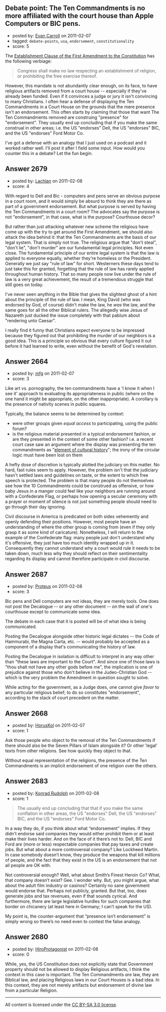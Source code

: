 ## Debate point: The Ten Commandments is no more affiliated with the court house than Apple Computers or BIC pens.

- posted by: [Evan Carroll](https://stackexchange.com/users/-1/5-evan-carroll) on 2011-02-07
- tagged: `debate-points`, `usa`, `endorsement`, `constitutionality`
- score: 5

The [Establishment Clause of the First Amendment to the Constitution](http://en.wikipedia.org/wiki/Establishment_Clause_of_the_First_Amendment) has the following verbiage:

> Congress shall make no law respecting an establishment of religion, or prohibiting the free exercise thereof.

However, this mandate is not abundantly clear enough, on its face, to have religious artifacts removed from a court house -- especially if they've already been funded. Even if it convinces a judge or jury it isn't convincing to many Christians. I often hear a defense of displaying the Ten Commandments in a Court House on the grounds that the mere presence isn't an endorsement. This often starts by claiming that those that want The Ten Commandments removed are construing "presence" for "endorsement". They usually end up concluding that if you make the same construal in other areas; i.e. the US "endorses" Dell, the US "endorses" BIC, and the US "endorses" Ford Motor Co.

I've got a defense with an analogy that I just used on a podcast and it worked rather well. I'll post it after I field some input. How would you counter this in a debate? Let the fun begin.


## Answer 2679

- posted by: [Lachlan](https://stackexchange.com/users/-1/1024-lachlan) on 2011-02-08
- score: 4

With regard to Dell and Bic - computers and pens serve an obvious purpose in a court room, and it would simply be absurd to think they are there as part of a government endorsement. But what purpose is served by having the Ten Commandments in a court room? The advocates say the purpose is not "endorsement", in that case, what is the purpose? Courthouse decor?

But rather than just attacking whatever new scheme the religious have come up with the try to get around the First Amendment, we should also attack the idea behind it: that the Ten Commandments are the basis of our legal system. That is simply not true. The religious argue that "don't steal", "don't lie", "don't murder" are our fundamental legal principles. Not even close. The fundamental principle of our entire legal system is that the law is applied to everyone equally, whether they're homeless or the President. Generally we just say "rule of law" for short. Westerners these days tend to just take this for granted, forgetting that the rule of law has rarely applied throughout human history. That so many people now live under the rule of law is a very great achievement, the result of a tremendous struggle that still goes on today.

I've never seen anything in the Bible that gives the slightest ghost of a hint about the principle of the rule of law. I mean, King David (who was endorsed by God, of course) didn't make the law, he *was* the law, and the same goes for all the other Biblical rulers. The allegedly wise Jesus of Nazareth just ducked the issue completely with that pablum about "rendering unto Caesar".

I really find it funny that Christians expect everyone to be impressed because they figured out that prohibiting the murder of our neighbors is a good idea. This is a principle so obvious that every culture figured it out before it had learned to write, even without the benefit of God's revelation.


## Answer 2664

- posted by: [mfg](https://stackexchange.com/users/-1/135-mfg) on 2011-02-07
- score: 3

<p>Like art vs. pornography, the ten commandments have a 'I know it when I see it' approach to evaluating its appropriateness in public (where on the one hand it might be appropriate, on the other inappropriate). A corollary is the presence of nativity scenes in public squares.</p>

<p>Typically, the balance seems to be determined by context:</p>

<ul>
<li>were other groups given <em>equal access</em> to participating, using the public forum?</li>
<li>is the religious material presented in a typical endorsement fashion, or are they presented in the context of some other fashion? i.e. a recent court case saw an argument where the display was presenting the ten commandments as "<a href="http://blog.au.org/2009/04/02/okie-dopey-state-legislator-wants-to-display-oklahoma-version-of-ten-commandments/" rel="nofollow">element of cultural history</a>"; the irony of the circular logic must have been lost on them</li>
</ul>

<p>A hefty dose of discretion is typically alotted the judiciary on this matter. No hard, fast rules seem to apply. However, the problem isn't that the judiciary hasn't settled laws and guidelines on taste, or the extent to which free speech is protected. The problem is that many people do not themselves see how the 10 Commandments could be construed as offensive, or how baby Jesus in a manger could feel like your neighbors are running around with a Confederate Flag, or perhaps how opening a secular ceremony with a prayer or moment of silence is not just something people should need to go through their day ignoring.</p>

<p>Civil discourse in America is predicated on both sides vehemently and openly defending their positions. However, most people have an understanding of where the other group is coming from (even if they only grasp it as some kind of caricature). Nonetheless, I will return to the example of the Confederate flag: many people just don't understand why it's offensive, they just have too much identity wrapped up in it. Consequently they cannot understand why a court would rule it needs to be taken down, much less why they should reflect on their sentimentality regarding its display and cannot therefore participate in civil discourse.</p>



## Answer 2687

- posted by: [Proteus](https://stackexchange.com/users/-1/940-proteus) on 2011-02-08
- score: 3

Bic pens and Dell computers are not ideas, they are merely tools. One does not post the Decalogue -- or any other document -- on the wall of one's courthouse except to communicate some idea.

The debate in each case that it is posted will be of what idea is being communicated.

Posting the Decalogue alongside other historic legal dictates -- the Code of Hammurabi, the Magna Carta, etc. -- would probably be accepted as a component of a display that's communicating the history of law.

Posting the Decalogue in isolation is difficult to interpret in any way other than "these laws are important to the Court". And since one of those laws is "thou shalt not have any other gods before me", the implication is one of prejudice against those who don't believe in the Judeo-Christian God -- which is the very problem the Amendment in question sought to solve.

While acting for the government, as a Judge does, one cannot give *favor* to any particular religious belief; to do so constitutes "endorsement", according to the stack of court precedent on the matter.


## Answer 2668

- posted by: [HorusKol](https://stackexchange.com/users/-1/921-horuskol) on 2011-02-07
- score: 1

Ask those people who object to the removal of the Ten Commandments if there should also be the Seven Pillars of Islam alongside it? Or other 'legal' texts from other religions. See how quickly they object to that.

Without equal representation of the religions, the presence of the Ten Commandments is an implicit endorsement of one religion over the others.


## Answer 2683

- posted by: [Konrad Rudolph](https://stackexchange.com/users/-1/82-konrad-rudolph) on 2011-02-08
- score: 1

> The usually end up concluding that that if you make the same conflation in other areas, the US "endorses" Dell, the US "endorses" BIC, and the US "endorses" Ford Motor Co.

In a way they do, if you think about what “endorsement” implies. If they didn’t endorse said companies they would either prohibit them or at least make their lives harder. And on the face of it there’s not to: Dell, BIC and Ford are (more or less) respectable companies that pay taxes and create jobs. But what about a more controversial company? Like Lockheed Martin. In case somebody doesn’t know, they produce the weapons that kill millions of people, and the fact that they exist in the US is an endorsement that not all people are OK with.

Not controversial enough? Well, what about Smith’s Finest Heroin Co? What, that company doesn’t exist? Gee. I wonder why. But, you might argue, what about the adult film industry or casinos? Certainly no sane government would endorse that. Perhaps not publicly, granted. But that, too, does generate jobs and tax revenues, even if that sounds cynical. And furthermore, there are large legislative hurdles for such companies that border on chicanery (at least here in Germany; I can’t speak for the US).

My point is, the counter-argument that “presence isn’t endorsement” is simply wrong so there’s no need even to contest the false analogy.


## Answer 2680

- posted by: [HiroProtagonist](https://stackexchange.com/users/-1/963-hiroprotagonist) on 2011-02-08
- score: 0

While, yes, the US Constitution does not explicitly state that Government property should not be allowed to display Religious artifacts, I think the context in this case is important. The Ten Commandments *are* law, they are Biblical law, and placing Religious laws in our Court Houses is a bad idea. In this context, they are not merely artifacts but endorsement of divine law from a particular Religion.



---

All content is licensed under the [CC BY-SA 3.0 license](https://creativecommons.org/licenses/by-sa/3.0/).
